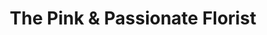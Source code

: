 ---
title: "The Pink & Passionate Florist"
url: /durham/the-pink-and-passionate-florist/
shop: florist
---